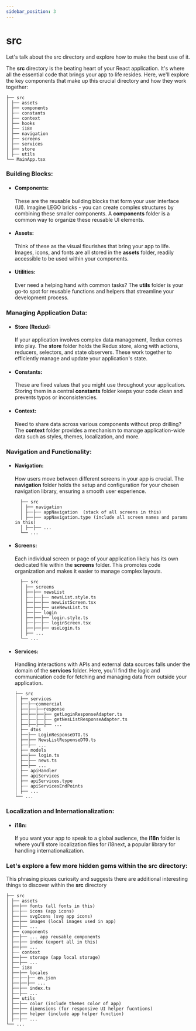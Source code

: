 ```yaml
---
sidebar_position: 3
---
```


# src

Let's talk about the src directory and explore how to make the best use of it.

The **src** directory is the beating heart of your React application. It's where all the essential code that brings your app to life resides. Here, we'll explore the key components that make up this crucial directory and how they work together:

```
├── src
│ ├── assets
│ ├── components
│ ├── constants
│ ├── context
│ ├── hooks
│ ├── i18n
│ ├── navigation
│ ├── screens
│ ├── services
│ ├── store
│ ├── utils
└── MainApp.tsx
```

### Building Blocks:

- #### Components:

  These are the reusable building blocks that form your user interface (UI). Imagine LEGO bricks - you can create complex structures by combining these smaller components. A **components** folder is a common way to organize these reusable UI elements.

- #### Assets:

  Think of these as the visual flourishes that bring your app to life. Images, icons, and fonts are all stored in the **assets** folder, readily accessible to be used within your components.

- #### Utilities:
  Ever need a helping hand with common tasks? The **utils** folder is your go-to spot for reusable functions and helpers that streamline your development process.

### Managing Application Data:

- #### Store (Redux):

  If your application involves complex data management, Redux comes into play. The **store** folder holds the Redux store, along with actions, reducers, selectors, and state observers. These work together to efficiently manage and update your application's state.

- #### Constants:

  These are fixed values that you might use throughout your application. Storing them in a central **constants** folder keeps your code clean and prevents typos or inconsistencies.

- #### Context:
  Need to share data across various components without prop drilling? The **context** folder provides a mechanism to manage application-wide data such as styles, themes, localization, and more.

### Navigation and Functionality:

- #### Navigation:

  How users move between different screens in your app is crucial. The **navigation** folder holds the setup and configuration for your chosen navigation library, ensuring a smooth user experience.

  ```
    ├── src
    │ ├── navigation
    │ ├──├── appNavigation  (stack of all screens in this)
    │ ├──├── appNavigation.type (include all screen names and params in this)
    │ ├──├── ...
    └── ...
  ```

- #### Screens:

  Each individual screen or page of your application likely has its own dedicated file within the **screens** folder. This promotes code organization and makes it easier to manage complex layouts.

  ```
    ├── src
    │ ├── screens
    │ ├──├── newsList
    │ ├──├──├── newsList.style.ts
    │ ├──├──├── newListScreen.tsx
    │ ├──├──├── useNewsList.ts
    │ ├──├── login
    │ ├──├──├── login.style.ts
    │ ├──├──├── loginScreen.tsx
    │ ├──├──├── useLogin.ts
    │ ├── ...
    └── ...
  ```

- #### Services:

  Handling interactions with APIs and external data sources falls under the domain of the **services** folder. Here, you'll find the logic and communication code for fetching and managing data from outside your application.

  ```
  ├── src
  │ ├── services
  │ ├──├──commercial
  │ ├──├──├──response
  │ ├──├──├──├── getLoginResponseAdapter.ts
  │ ├──├──├──├── getNesListResponseAdapter.ts
  │ ├──├──├──├── ...
  │ ├── dtos
  │ ├──├── LoginResponseDTO.ts
  │ ├──├── NewsListResponseDTO.ts
  │ ├──├── ...
  │ ├── models
  │ ├──├── login.ts
  │ ├──├── news.ts
  │ ├──├── ...
  │ ├── apiHandler
  │ ├── apiServices
  │ ├── apiServices.type
  │ ├── apiServicesEndPoints
  │ ├── ...
  └── ...
  ```

### Localization and Internationalization:

- #### i18n:
  If you want your app to speak to a global audience, the **i18n** folder is where you'll store localization files for i18next, a popular library for handling internationalization.

### Let's explore a few more hidden gems within the src directory:

This phrasing piques curiosity and suggests there are additional interesting things to discover within the **src** directory

```
├── src
│ ├── assets
│ ├──├── fonts (all fonts in this)
│ ├──├── icons (app icons)
│ ├──├── svgIcons (svg app icons)
│ ├──├── images (local images used in app)
│ ├──├── ...
│ ├── components
│ ├──├── ... app reusable components
│ ├──├── index (export all in this)
│ ├──├── ...
│ ├── context
│ ├──├── storage (app local storage)
│ ├──├── ...
│ ├── i18n
│ ├──├── locales
│ ├──├──├── en.json
│ ├──├──├── ...
│ ├──├── index.ts
│ ├──├── ...
│ ├── utils
│ ├──├── color (include themes color of app)
│ ├──├── dimensions (for responsive UI helper fucntions)
│ ├──├── helper (include app helper function)
│ ├──├── ...
└── ...
```
